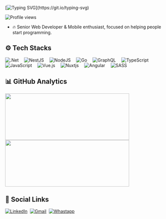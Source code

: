 [![Typing SVG](https://readme-typing-svg.herokuapp.com/?color=ffffff&size=35&center=true&vCenter=true&width=1000&lines=Hi,+I'm+Jean+Sbalchiero+;+Full+Stack+Web+Developer;)](https://git.io/typing-svg)
 
<p align="left"> <img src="https://komarev.com/ghpvc/?username=jesbalchiero&color=yellow" alt="Profile views" /> </p>

- 🔥 Senior Web Developer & Mobile enthusiast, focused on helping people start programming.

## ⚙️ Tech Stacks

![.Net](https://img.shields.io/badge/.NET-5C2D91?style=for-the-badge&logo=.net&logoColor=white)&emsp;
![NestJS](https://img.shields.io/badge/-NestJs-ea2845?style=for-the-badge&logo=nestjs&logoColor=white)&emsp;
![NodeJS](https://img.shields.io/badge/node.js-6DA55F?style=for-the-badge&logo=node.js&logoColor=white)&emsp;
![Go](https://img.shields.io/badge/go-%2300ADD8.svg?style=for-the-badge&logo=go&logoColor=white)&emsp;
![GraphQL](https://img.shields.io/badge/-GraphQL-E10098?style=for-the-badge&logo=graphql&logoColor=white)&emsp;
![TypeScript](https://img.shields.io/badge/typescript-%23007ACC.svg?style=for-the-badge&logo=typescript&logoColor=white)&emsp;
![JavaScript](https://img.shields.io/badge/javascript-%23323330.svg?style=for-the-badge&logo=javascript&logoColor=%23F7DF1E)&emsp;
![Vue.js](https://img.shields.io/badge/vuejs-%2335495e.svg?style=for-the-badge&logo=vuedotjs&logoColor=%234FC08D)&emsp;
![Nuxtjs](https://img.shields.io/badge/Nuxt-002E3B?style=for-the-badge&logo=nuxtdotjs&logoColor=#00DC82)&emsp;
![Angular](https://img.shields.io/badge/angular-%23DD0031.svg?style=for-the-badge&logo=angular&logoColor=white)&emsp;
![SASS](https://img.shields.io/badge/SASS-hotpink.svg?style=for-the-badge&logo=SASS&logoColor=white)&emsp;

## 📊 GitHub Analytics

<p align="left">
  <img width="400em" height="150em" src="https://github-readme-stats.vercel.app/api?username=jesbalchiero&show_icons=true&theme=radical&rank_icon=github" />
  <img width="400em" height="150em" src="https://github-readme-stats.vercel.app/api/top-langs/?username=jesbalchiero&layout=compact&theme=radical" />
</p>

## 👨 Social Links

[![LinkedIn](https://img.shields.io/badge/LinkedIn-0077B5?style=for-the-badge&logo=linkedin&logoColor=white&link=https://www.linkedin.com/in/jeansbalchiero/)](https://www.linkedin.com/in/jeansbalchiero/)&nbsp;
[![Gmail](https://img.shields.io/badge/Gmail-D14836?style=for-the-badge&logo=gmail&logoColor=white&link=mailto:jeancarlosbalchiero@gmail.com)](mailto:jeancarlosbalchiero@gmail.com)&nbsp;
[![Whastapp](https://img.shields.io/badge/WhatsApp-25D366?style=for-the-badge&logo=whatsapp&logoColor=white&link=https://wa.me/5554992362380)](https://wa.me/5554992362380)
